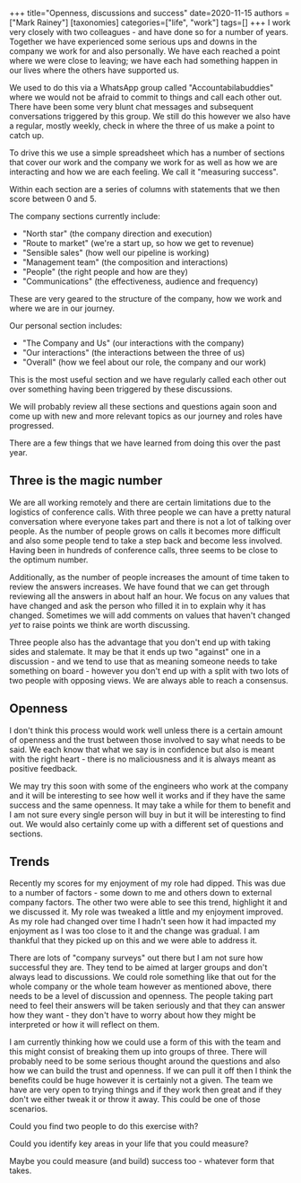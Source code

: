 +++
title="Openness, discussions and success"
date=2020-11-15
authors = ["Mark Rainey"]
[taxonomies]
categories=["life", "work"]
tags=[]
+++
I work very closely with two colleagues - and have done so for a number of years. Together we have experienced some serious ups and downs in the company we work for and also personally. We have each reached a point where we were close to leaving; we have each had something happen in our lives where the others have supported us.
<!-- more -->

We used to do this via a WhatsApp group called "Accountabilabuddies" where we would not be afraid to commit to things and call each other out. There have been some very blunt chat messages and subsequent conversations triggered by this group. We still do this however we also have a regular, mostly weekly, check in where the three of us make a point to catch up.

To drive this we use a simple spreadsheet which has a number of sections that cover our work and the company we work for as well as how we are interacting and how we are each feeling. We call it "measuring success".

Within each section are a series of columns with statements that we then score between 0 and 5.

The company sections currently include: 

- "North star" (the company direction and execution)
- "Route to market" (we're a start up, so how we get to revenue)
- "Sensible sales" (how well our pipeline is working)
- "Management team" (the composition and interactions)
- "People" (the right people and how are they)
- "Communications" (the effectiveness, audience and frequency)

These are very geared to the structure of the company, how we work and where we are in our journey. 

Our personal section includes:

- "The Company and Us" (our interactions with the company)
- "Our interactions" (the interactions between the three of us)
- "Overall" (how we feel about our role, the company and our work)

This  is the most useful section and we have regularly called each other out over something having been triggered by these discussions.

We will probably review all these sections and questions again soon and come up with new and more relevant topics as our journey and roles have progressed. 

There are a few things that we have learned from doing this over the past year.

## Three is the magic number

We are all working remotely and there are certain limitations due to the logistics of conference calls. With three people we can have a pretty natural conversation where everyone takes part and there is not a lot of talking over people. As the number of people grows on calls it becomes more difficult and also some people tend to take a step back and become less involved. Having been in hundreds of conference calls, three seems to be close to the optimum number.

Additionally, as the number of people increases the amount of time taken to review the answers increases. We have found that we can get through reviewing all the answers in about half an hour. We focus on any values that have changed and ask the person who filled it in to explain why it has changed. Sometimes we will add comments on values that haven't changed *yet* to raise points we think are worth discussing.

Three people also has the advantage that you don't end up with taking sides and stalemate. It may be that it ends up two "against" one in a discussion - and we tend to use that as meaning someone needs to take something on board - however you don't end up with a split with two lots of two people with opposing views. We are always able to reach a consensus.

## Openness

I don't think this process would work well unless there is a certain amount of openness and the trust between those involved to say what needs to be said. We each know that what we say is in confidence but also is meant with the right heart - there is no maliciousness and it is always meant as positive feedback. 

We may try this soon with some of the engineers who work at the company and it will be interesting to see how well it works and if they have the same success and the same openness. It may take a while for them to benefit and I am not sure every single person will buy in but it will be interesting to find out. We would also certainly come up with a different set of questions and sections.

## Trends

Recently my scores for my enjoyment of my role had dipped. This was due to a number of factors - some down to me and others down to external company factors. The other two were able to see this trend, highlight it and we discussed it. My role was tweaked a little and my enjoyment improved. As my role had changed over time I hadn't seen how it had impacted my enjoyment as I was too close to it and the change was gradual. I am thankful that they picked up on this and we were able to address it.

There are lots of "company surveys" out there but I am not sure how successful they are. They tend to be aimed at larger groups and don't always lead to discussions. We could role something like that out for the whole company or the whole team however as mentioned above, there needs to be a level of discussion and openness. The people taking part need to feel their answers will be taken seriously and that they can answer how they want - they don't have to worry about how they might be interpreted or how it will reflect on them.

I am currently thinking how we could use a form of this with the team and this might consist of breaking them up into groups of three. There will probably need to be some serious thought around the questions and also how we can build the trust and openness. If we can pull it off then I think the benefits could be huge however it is certainly not a given. The team we have are very open to trying things and if they work then great and if they don't we either tweak it or throw it away. This could be one of those scenarios.

Could you find two people to do this exercise with? 

Could you identify key areas in your life that you could measure?

Maybe you could measure (and build) success too - whatever form that takes.



